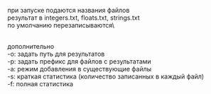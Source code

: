 при запуске подаются названия файлов\
результат  в integers.txt, floats.txt, strings.txt\
по умолчанию перезаписываются\

\
дополнительно\
-o: задать путь для результатов\
-p: задать префикс для файлов с результатами\
-a: режим добавления в существующие файлы\
-s: краткая статистика (количество записанных в каждый файл)\
-f: полная статистика